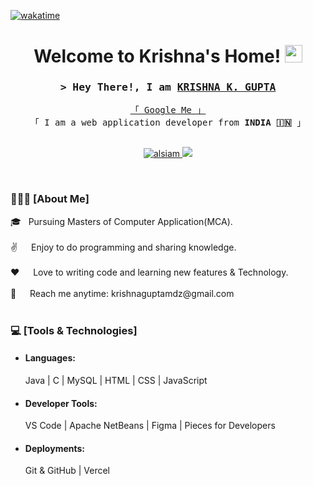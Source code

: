 [![wakatime](https://wakatime.com/badge/user/eebb3dd8-d9b2-40de-9b88-6fd6cac99dbc.svg)](https://wakatime.com/@179bf567-433f-4a26-9be6-f0c6654eb093)

<h1 align="center">
  Welcome to Krishna's Home!
  <img src="https://media.giphy.com/media/hvRJCLFzcasrR4ia7z/giphy.gif" width="28">
</h1>
<p align="center">
  <a src="https://readme-typing-svg.herokuapp.com/?lines= Self%20Taught%20Programmer;Curious,%20tinkerer,%20and%20explorer%20...&center=true&width=380&height=45"></a>
</p>


<!-- Intro  -->
<h3 align="center">
        <samp>&gt; Hey There!, I am
                <b><a target="_blank" href="https://krishnaaportfolio.vercel.app/">KRISHNA K. GUPTA</a></b>
        </samp>
</h3>


<p align="center"> 
  <samp>
    <a href="https://www.google.com/search?q=Krishna+Kumar+Gupta+Lnct">「 Google Me 」</a>
    <br>
    「 I am a web application developer from <b>INDIA 🇮🇳 </b>」
    <br>
    <br>
  </samp>
</p>

<p align="center">
 <a href="https://linkedin.com/in/krishnaa6268/" target="_blank">
  <img src="https://img.shields.io/badge/LinkedIn-0077B5?style=for-the-badge&logo=linkedin&logoColor=white" alt="alsiam"/>
 </a>
 <a href="https://x.com/VivekGuptaMDz/" target="_blank">
  <img src="https://img.shields.io/badge/Twitter-1DA1F2?style=for-the-badge&logo=twitter&logoColor=white" />
 </a>
</p>
<br />

<!-- About Section -->

<div> 
  <h3> 👨🏻‍💻 [About Me] </h3>
 🎓 &nbsp; Pursuing Masters of Computer Application(MCA). <br/><br/>
 ✌️ &emsp; Enjoy to do programming and sharing knowledge. <br/><br/>
 ❤️ &emsp; Love to writing code and learning new features & Technology.<br/><br/>
 📧 &emsp; Reach me anytime: krishnaguptamdz@gmail.com  <br/><br/>
 
</div> 
</div>


<div>
  <h3> 💻 [Tools & Technologies] </h3>
  <p>
<ul>
  <li><h4>Languages:</h4> Java | C | MySQL | HTML | CSS | JavaScript</li>
  <li><h4>Developer Tools:</h4> VS Code | Apache NetBeans | Figma | Pieces for Developers</li>
  <li><h4>Deployments:</h4> Git & GitHub | Vercel</li>
</ul>
  <p>
</div>


<br/>
<br/>
<br/>

